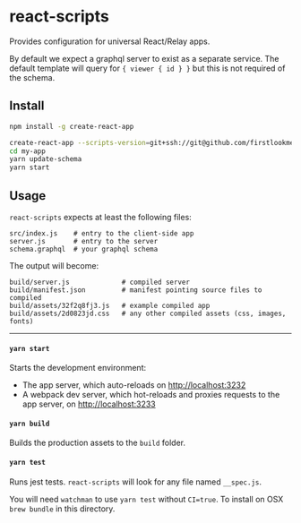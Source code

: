 # react-scripts

Provides configuration for universal React/Relay apps.

By default we expect a graphql server to exist as a separate service.
The default template will query for `{ viewer { id } }` but this is not
required of the schema.

## Install

``` bash
npm install -g create-react-app

create-react-app --scripts-version=git+ssh://git@github.com/firstlookmedia/react-scripts.git my-app
cd my-app
yarn update-schema
yarn start
```

## Usage

`react-scripts` expects at least the following files:

```
src/index.js    # entry to the client-side app
server.js       # entry to the server
schema.graphql  # your graphql schema
```

The output will become:

```
build/server.js             # compiled server
build/manifest.json         # manifest pointing source files to compiled
build/assets/32f2q8fj3.js   # example compiled app
build/assets/2d0823jd.css   # any other compiled assets (css, images, fonts)
```

---

#### `yarn start`

Starts the development environment:

- The app server, which auto-reloads on [http://localhost:3232](http://localhost:3232)
- A webpack dev server, which hot-reloads and proxies requests to the app server,
  on [http://localhost:3233](http://localhost:3233)

#### `yarn build`

Builds the production assets to the `build` folder.

#### `yarn test`

Runs jest tests. `react-scripts` will look for any file named `__spec.js`.

You will need `watchman` to use `yarn test` without `CI=true`.
To install on OSX `brew bundle` in this directory.
